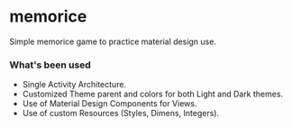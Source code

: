# memorice

Simple memorice game to practice material design use.

### What's been used

- Single Activity Architecture.
- Customized Theme parent and colors for both Light and Dark themes.
- Use of Material Design Components for Views.
- Use of custom Resources (Styles, Dimens, Integers).

